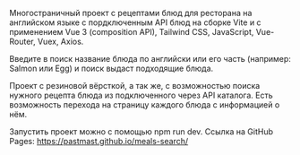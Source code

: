 Многостраничный проект с рецептами блюд для ресторана на английском языке с пордключенным API блюд на сборке Vite и с применением Vue 3 (composition API), Tailwind CSS, JavaScript, Vue-Router, Vuex, Axios. 

Введите в поиск название блюда по английски или его часть (например: Salmon или Egg) и поиск выдаст подходящие блюда.

Проект с резиновой вёрсткой, а так же, с возможностью поиска нужного рецепта блюда из подключенного через API каталога. Есть возможность перехода на страницу каждого блюда с информацией о нём.

Запустить проект можно с помощью npm run dev. Ссылка на GitHub Pages: https://pastmast.github.io/meals-search/
